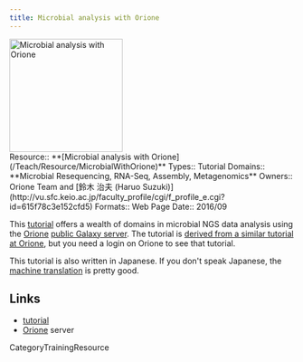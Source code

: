 ```yaml
---
title: Microbial analysis with Orione
---
```

<div class='center'>
<a href='http://wiki.pitagora-galaxy.org/wiki/index.php/Orione-live-supplement'><img src='/PublicGalaxyServers/OrioneLogo.png' alt='Microbial analysis with Orione' height="200" /></a>
</div>





<div class='deploymentbox'>
 Resource:: **[Microbial analysis with Orione](/Teach/Resource/MicrobialWithOrione)**
 Types:: Tutorial
 Domains:: **Microbial Resequencing, RNA-Seq, Assembly, Metagenomics** 
 Owners:: Orione Team and [鈴木 治夫 (Haruo Suzuki)](http://vu.sfc.keio.ac.jp/faculty_profile/cgi/f_profile_e.cgi?id=615f78c3e152cfd5)
 Formats:: Web Page 
 Date:: 2016/09 
</div>

This [tutorial](http://wiki.pitagora-galaxy.org/wiki/index.php/Orione-live-supplement) offers a wealth of domains in microbial NGS data analysis using the [Orione](https://orione.crs4.it/) [public Galaxy server](/PublicGalaxyServers#orione).  The tutorial is [derived from a similar tutorial at Orione](https://orione.crs4.it/u/puva/p/orione-live-supplement), but you need a login on Orione to see that tutorial.

This tutorial is also written in Japanese.  If you don't speak Japanese, the [machine translation](https://translate.google.com/translate?tl=en&js=y&hl=en&ie=UTF-8&u=http%3A%2F%2Fwiki.pitagora-galaxy.org%2Fwiki%2Findex.php%2FOrione-live-supplement&edit-text=) is pretty good.


## Links

* [tutorial](http://wiki.pitagora-galaxy.org/wiki/index.php/Orione-live-supplement) 
* [Orione](https://orione.crs4.it/) server


CategoryTrainingResource
